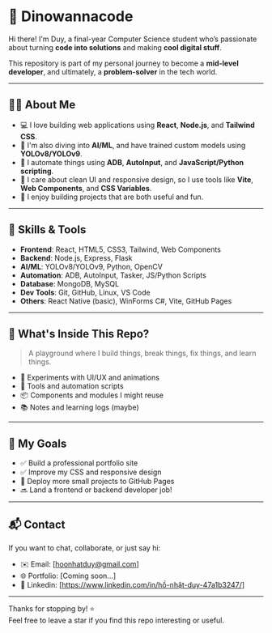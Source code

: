 # 🦕 Dinowannacode

Hi there! I'm Duy, a final-year Computer Science student who’s passionate about turning **code into solutions** and making **cool digital stuff**.

This repository is part of my personal journey to become a **mid-level developer**, and ultimately, a **problem-solver** in the tech world.

---

## 👨‍💻 About Me

- 💻 I love building web applications using **React**, **Node.js**, and **Tailwind CSS**.
- 🤖 I'm also diving into **AI/ML**, and have trained custom models using **YOLOv8/YOLOv9**.
- 📱 I automate things using **ADB**, **AutoInput**, and **JavaScript/Python scripting**.
- 🎨 I care about clean UI and responsive design, so I use tools like **Vite**, **Web Components**, and **CSS Variables**.
- 🚀 I enjoy building projects that are both useful and fun.

---

## 🧠 Skills & Tools

- **Frontend**: React, HTML5, CSS3, Tailwind, Web Components
- **Backend**: Node.js, Express, Flask
- **AI/ML**: YOLOv8/YOLOv9, Python, OpenCV
- **Automation**: ADB, AutoInput, Tasker, JS/Python Scripts
- **Database**: MongoDB, MySQL
- **Dev Tools**: Git, GitHub, Linux, VS Code
- **Others**: React Native (basic), WinForms C#, Vite, GitHub Pages

---

## 📂 What's Inside This Repo?

> A playground where I build things, break things, fix things, and learn things.

- 🧪 Experiments with UI/UX and animations
- 🧰 Tools and automation scripts
- 📦 Components and modules I might reuse
- 📚 Notes and learning logs (maybe)

---

## 🌱 My Goals

- ✅ Build a professional portfolio site
- ✅ Improve my CSS and responsive design
- 🚧 Deploy more small projects to GitHub Pages
- 🔜 Land a frontend or backend developer job!

---

## 📬 Contact

If you want to chat, collaborate, or just say hi:

- ✉️ Email: [hoonhatduy@gmail.com]
- 🌐 Portfolio: [Coming soon...]
- 🐙 Linkedin: [https://www.linkedin.com/in/hồ-nhật-duy-47a1b3247/]

---

Thanks for stopping by! ⭐  
Feel free to leave a star if you find this repo interesting or useful.
